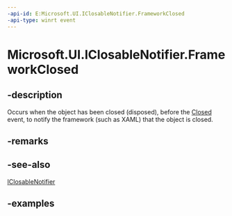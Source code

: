 ```yaml
---
-api-id: E:Microsoft.UI.IClosableNotifier.FrameworkClosed
-api-type: winrt event
---
```


# Microsoft.UI.IClosableNotifier.FrameworkClosed

<!--
event Microsoft.UI.ClosableNotifierHandler FrameworkClosed;
-->


## -description

Occurs when the object has been closed (disposed), before the [Closed](iclosablenotifier_closed.md) event, to notify the framework (such as XAML) that the object is closed.

## -remarks

## -see-also

[IClosableNotifier](iclosablenotifier.md)

## -examples


